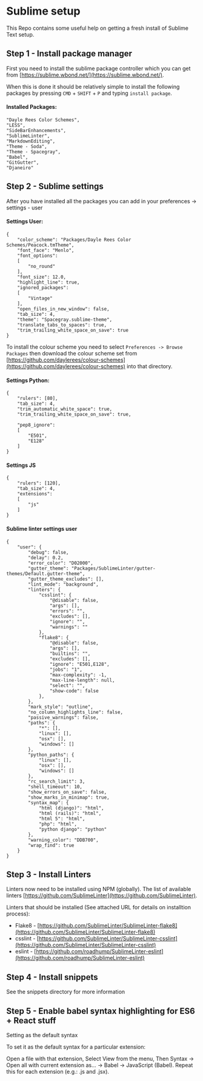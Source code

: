 # Sublime setup

This Repo contains some useful help on getting a fresh install of Sublime Text setup.

## Step 1 - Install package manager

First you need to install the sublime package controller which you can get from [https://sublime.wbond.net/](https://sublime.wbond.net/).

When this is done it should be relatively simple to install the following packages by pressing `CMD` + `SHIFT` + `P` and typing `install package`.

#### Installed Packages:

    "Dayle Rees Color Schemes",
    "LESS",
    "SideBarEnhancements",
    "SublimeLinter",
    "MarkdownEditing",
    "Theme - Soda",
    "Theme - Spacegray",
    "Babel",
    "GitGutter",
    "Djaneiro"


## Step 2 - Sublime settings

After you have installed all the packages you can add in your preferences -> settings - user

#### Settings User:

	{
		"color_scheme": "Packages/Dayle Rees Color Schemes/Peacock.tmTheme",
		"font_face": "Menlo",
		"font_options":
		[
			"no_round"
		],
		"font_size": 12.0,
		"highlight_line": true,
		"ignored_packages":
		[
			"Vintage"
		],
		"open_files_in_new_window": false,
		"tab_size": 4,
		"theme": "Spacegray.sublime-theme",
		"translate_tabs_to_spaces": true,
		"trim_trailing_white_space_on_save": true
	}

To install the colour scheme you need to select `Preferences -> Browse Packages` then download the colour scheme set from [https://github.com/daylerees/colour-schemes](https://github.com/daylerees/colour-schemes) into that directory.

#### Settings Python:

	{
	    "rulers": [80],
	    "tab_size": 4,
	    "trim_automatic_white_space": true,
	    "trim_trailing_white_space_on_save": true,

	    "pep8_ignore":
	    [
	        "E501",
	        "E128"
	    ]
	}

#### Settings JS

	{
    	"rulers": [120],
    	"tab_size": 4,
		"extensions":
		[
			"js"
		]
	}



#### Sublime linter settings user

    {
        "user": {
            "debug": false,
            "delay": 0.2,
            "error_color": "D02000",
            "gutter_theme": "Packages/SublimeLinter/gutter-themes/Default.gutter-theme",
            "gutter_theme_excludes": [],
            "lint_mode": "background",
            "linters": {
                "csslint": {
                    "@disable": false,
                    "args": [],
                    "errors": "",
                    "excludes": [],
                    "ignore": "",
                    "warnings": ""
                },
                "flake8": {
                    "@disable": false,
                    "args": [],
                    "builtins": "",
                    "excludes": [],
                    "ignore": "E501,E128",
                    "jobs": "1",
                    "max-complexity": -1,
                    "max-line-length": null,
                    "select": "",
                    "show-code": false
                },
            },
            "mark_style": "outline",
            "no_column_highlights_line": false,
            "passive_warnings": false,
            "paths": {
                "*": [],
                "linux": [],
                "osx": [],
                "windows": []
            },
            "python_paths": {
                "linux": [],
                "osx": [],
                "windows": []
            },
            "rc_search_limit": 3,
            "shell_timeout": 10,
            "show_errors_on_save": false,
            "show_marks_in_minimap": true,
            "syntax_map": {
                "html (django)": "html",
                "html (rails)": "html",
                "html 5": "html",
                "php": "html",
                "python django": "python"
            },
            "warning_color": "DDB700",
            "wrap_find": true
        }
    }

## Step 3 - Install Linters

Linters now need to be installed using NPM (globally). The list of available linters [https://github.com/SublimeLinter](https://github.com/SublimeLinter).

Linters that should be installed (See attached URL for details on installtion process):

- Flake8 - [https://github.com/SublimeLinter/SublimeLinter-flake8](https://github.com/SublimeLinter/SublimeLinter-flake8)
- csslint - [https://github.com/SublimeLinter/SublimeLinter-csslint](https://github.com/SublimeLinter/SublimeLinter-csslint)
- eslint - [https://github.com/roadhump/SublimeLinter-eslint](https://github.com/roadhump/SublimeLinter-eslint)


## Step 4 - Install snippets

See the snippets directory for more information


## Step 5 - Enable babel syntax highlighting for ES6 + React stuff

Setting as the default syntax

To set it as the default syntax for a particular extension:

Open a file with that extension,
Select View from the menu,
Then Syntax -> Open all with current extension as... -> Babel -> JavaScript (Babel).
Repeat this for each extension (e.g.: .js and .jsx).
